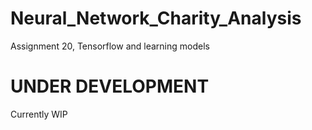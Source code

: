 # Neural_Network_Charity_Analysis
Assignment 20, Tensorflow and learning models

# UNDER DEVELOPMENT

Currently WIP
